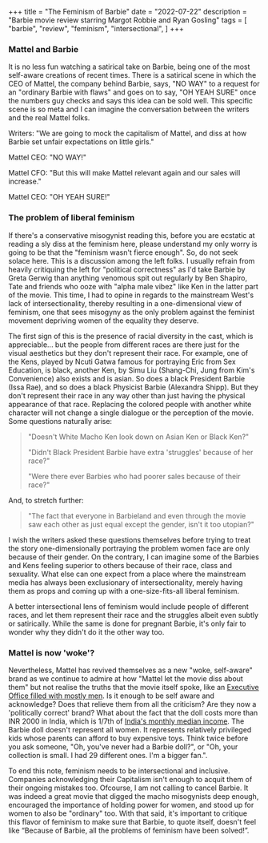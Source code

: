 +++
title = "The Feminism of Barbie"
date = "2022-07-22"
description = "Barbie movie review starring Margot Robbie and Ryan Gosling"
tags = [
    "barbie",
    "review",
    "feminism",
    "intersectional",
]
+++

### Mattel and Barbie

It is no less fun watching a satirical take on Barbie, being one of the most self-aware creations of recent times. There is a satirical scene in which the CEO of Mattel, the company behind Barbie, says, "NO WAY" to a request for an "ordinary Barbie with flaws" and goes on to say, "OH YEAH SURE" once the numbers guy checks and says this idea can be sold well. This specific scene is so meta and I can imagine the conversation between the writers and the real Mattel folks.

Writers: "We are going to mock the capitalism of Mattel, and diss at how Barbie set unfair expectations on little girls."

Mattel CEO: "NO WAY!"

Mattel CFO: "But this will make Mattel relevant again and our sales will increase."

Mattel CEO: "OH YEAH SURE!"

### The problem of liberal feminism

If there's a conservative misogynist reading this, before you are ecstatic at reading a sly diss at the feminism here, please understand my only worry is going to be that the "feminism wasn't fierce enough". So, do not seek solace here. This is a discussion among the left folks. I usually refrain from heavily critiquing the left for "political correctness" as I'd take Barbie by Greta Gerwig than anything venomous spit out regularly by Ben Shapiro, Tate and friends who ooze with "alpha male vibez" like Ken in the latter part of the movie. This time, I had to opine in regards to the mainstream West's lack of intersectionality, thereby resulting in a one-dimensional view of feminism, one that sees misogyny as the only problem against the feminist movement depriving women of the equality they deserve.

The first sign of this is the presence of racial diversity in the cast, which is appreciable... but the people from different races are there just for the visual aesthetics but they don't represent their race. For example, one of the Kens, played by Ncuti Gatwa famous for portraying Eric from Sex Education, is black, another Ken, by Simu Liu (Shang-Chi, Jung from Kim's Convenience) also exists and is asian. So does a black President Barbie (Issa Rae), and so does a black Physicist Barbie (Alexandra Shipp). But they don't represent their race in any way other than just having the physical appearance of that race. Replacing the colored people with another white character will not change a single dialogue or the perception of the movie. Some questions naturally arise:

> "Doesn't White Macho Ken look down on Asian Ken or Black Ken?"
>
> "Didn't Black President Barbie have extra 'struggles' because of her race?"
>
> "Were there ever Barbies who had poorer sales because of their race?"
>
And, to stretch further:
> "The fact that everyone in Barbieland and even through the movie saw each other as just equal except the gender, isn't it too utopian?"

I wish the writers asked these questions themselves before trying to treat the story one-dimensionally portraying the problem women face are only because of their gender. On the contrary, I can imagine some of the Barbies and Kens feeling superior to others because of their race, class and sexuality. What else can one expect from a place where the mainstream media has always been exclusionary of intersectionality, merely having them as props and coming up with a one-size-fits-all liberal feminism.

A better intersectional lens of feminism would include people of different races, and let them represent their race and the struggles albeit even subtly or satirically. While the same is done for pregnant Barbie, it's only fair to wonder why they didn't do it the other way too.

### Mattel is now 'woke'?

Nevertheless, Mattel has revived themselves as a new "woke, self-aware" brand as we continue to admire at how "Mattel let the movie diss about them" but not realise the truths that the movie itself spoke, like an [Executive Office filled with mostly men](https://corporate.mattel.com/investors/corporate-governance/executive-officers). Is it enough to be self aware and acknowledge? Does that relieve them from all the criticism? Are they now a 'politically correct' brand? What about the fact that the doll costs more than INR 2000 in India, which is 1/7th of [India's monthly median income](https://www.mospi.gov.in/sites/default/files/press_release/PressNoteNAD_28feb23final.pdf). The Barbie doll doesn't represent all women. It represents relatively privileged kids whose parents can afford to buy expensive toys. Think twice before you ask someone, "Oh, you've never had a Barbie doll?", or "Oh, your collection is small. I had 29 different ones. I'm a bigger fan.".

To end this note, feminism needs to be intersectional and inclusive. Companies acknowledging their Capitalism isn't enough to acquit them of their ongoing mistakes too. Ofcourse, I am not calling to cancel Barbie. It was indeed a great movie that digged the macho misogynists deep enough, encouraged the importance of holding power for women, and stood up for women to also be "ordinary" too. With that said, it's important to critique this flavor of feminism to make sure that Barbie, to quote itself, doesn't feel like “Because of Barbie, all the problems of feminism have been solved!”.


